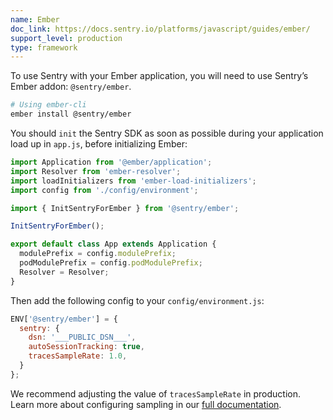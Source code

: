 ```yaml
---
name: Ember
doc_link: https://docs.sentry.io/platforms/javascript/guides/ember/
support_level: production
type: framework
---
```


To use Sentry with your Ember application, you will need to use Sentry’s Ember addon: `@sentry/ember`.

```bash
# Using ember-cli
ember install @sentry/ember
```

You should `init` the Sentry SDK as soon as possible during your application load up in `app.js`, before initializing Ember:

```javascript
import Application from '@ember/application';
import Resolver from 'ember-resolver';
import loadInitializers from 'ember-load-initializers';
import config from './config/environment';

import { InitSentryForEmber } from '@sentry/ember';

InitSentryForEmber();

export default class App extends Application {
  modulePrefix = config.modulePrefix;
  podModulePrefix = config.podModulePrefix;
  Resolver = Resolver;
}
```

Then add the following config to your `config/environment.js`:

```javascript
ENV['@sentry/ember'] = {
  sentry: {
    dsn: '___PUBLIC_DSN___',
    autoSessionTracking: true,
    tracesSampleRate: 1.0,
  }
};
```

We recommend adjusting the value of `tracesSampleRate` in production. Learn more about configuring sampling in our [full documentation](/platforms/javascript/performance/sampling/).
